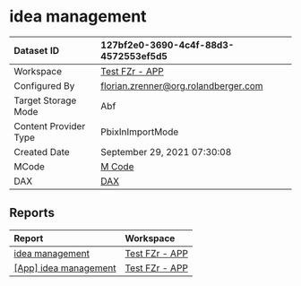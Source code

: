 



# idea management

|Dataset ID|127bf2e0-3690-4c4f-88d3-4572553ef5d5|
| :--- | :--- |
|Workspace|[Test FZr - APP](../Workspaces/Test-FZr---APP.md)|
|Configured By|florian.zrenner@org.rolandberger.com|
|Target Storage Mode|Abf|
|Content Provider Type|PbixInImportMode|
|Created Date|September 29, 2021 07:30:08|
|MCode|[M Code](./idea-management/mcode.md)|
|DAX|[DAX](./idea-management/dax.md)|

## Reports

|Report|Workspace|
| :--- | :--- |
|[idea management](../Reports/idea-management.md)|[Test FZr - APP](../Workspaces/Test-FZr---APP.md)|
|[[App] idea management](../Reports/[App]-idea-management.md)|[Test FZr - APP](../Workspaces/Test-FZr---APP.md)|
